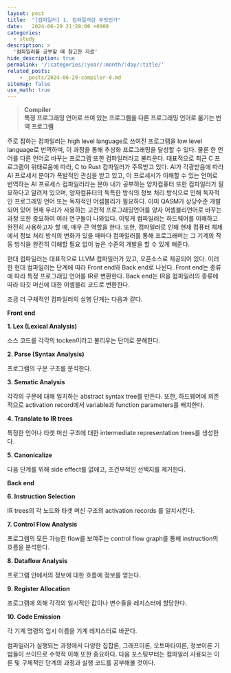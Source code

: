 ```yaml
---
layout: post
title:  "[컴파일러] 1. 컴파일러란 무엇인가"
date:   2024-06-29 21:28:00 +0900
categories: 
  - study
description: >
  '컴파일러를 공부할 때 참고한 자료'
hide_description: true
permalink: '/:categories/:year/:month/:day/:title/'
related_posts:
    - _posts/2024-06-29-compiler-0.md
sitemap: false
use_math: true
---
```


> <b>Compiler<br>
> 특정 프로그래밍 언어로 쓰여 있는 프로그램을 다른 프로그래밍 언어로 옮기는 번역 프로그램</b>

주로 접하는 컴파일러는 high level language로 쓰여진 프로그램을 low level language로 번역하며, 이 과정을 통해 추상화 프로그래밍을 달성할 수 있다.
물론 한 언어를 다른 언어로 바꾸는 프로그램 또한 컴파일러라고 불리운다.
대표적으로 최근 C 프로그램이 위태로움에 따라, C to Rust 컴파일러가 주목받고 있다.
AI가 각광받음에 따라 AI 프로세서 분야가 폭발적인 관심을 받고 있고, 이 프로세서가 이해할 수 있는 언어로 번역하는 AI 프로세스 컴파일러라는 분야
내가 공부하는 양자컴퓨터 또한 컴파일러가 필요하다고 알려져 있으며, 양자컴퓨터의 독특한 방식의 정보 처리 방식으로 인해 독자적인 프로그래밍 언어 또는 독자적인 어셈블리가 필요하다.
이미 QASM가 상당수준 개발되어 있어 현재 우리가 사용하는 고전적 프로그래밍언어를 양자 어셈블리언어로 바꾸는 과정 또한 중요하여 여러 연구들이 나와있다.
이렇게 컴파일러는 하드웨어를 이해하고 완전히 사용하고자 할 때, 매우 큰 역할을 한다.
또한, 컴파일러로 인해 현재 컴퓨터 체제에서 정보 처리 방식의 변화가 있을 때마다 컴파일러를 통해 프로그래머는 그 기계의 작동 방식을 완전히 이해할 필요 없이 높은 수준의 개발을 할 수 있게 해준다.

현대 컴파일러는 대표적으로 LLVM 컴파일러가 있고, 오픈소스로 제공되어 있다.
이러한 현대 컴파일러는 단계에 따라 Front end와 Back end로 나뉜다.
Front end는 종류에 따라 특정 프로그래밍 언어를 IR로 변환한다.
Back end는 IR을 컴파일러의 종류에 따라 타깃 머신에 대한 어셈블리 코드로 변환한다.

조금 더 구체적인 컴파일러의 실행 단계는 다음과 같다.

**Front end**

**1. Lex (Lexical Analysis)**

소스 코드를 각각의 tocken이라고 불리우는 단어로 분해한다.

**2. Parse (Syntax Analysis)**

프로그램의 구문 구조를 분석한다.

**3. Sematic Analysis**

각각의 구문에 대해 일치하는 abstract syntax tree를 만든다.
또한, 하드웨어에 의존적으로 activation record에서 variable과 function parameters를 배치한다.

**4. Translate to IR trees**

특정한 언어나 타겟 머신 구조에 대한 intermediate representation trees를 생성한다.

**5. Canonicalize**

다음 단계를 위해 side effect를 없애고, 조건부적인 선택지를 제거한다.

**Back end**

**6. Instruction Selection**

IR trees의 각 노드와 타겟 머신 구조의 activation records 를 일치시킨다.

**7. Control Flow Analysis**

프로그램의 모든 가능한 flow를 보여주는 control flow graph를 통해 instruction의 흐름을 분석한다.

**8. Dataflow Analysis**

프로그램 안에서의 정보에 대한 흐름에 정보를 얻는다.

**9. Register Allocation**

프로그램에 의해 각각의 일시적인 값이나 변수들을 레지스터에 할당한다.

**10. Code Emission**

각 기계 명령의 임시 이름을 기계 레지스터로 바꾼다.

컴파일러가 실행되는 과정에서 다양한 집합론, 그래프이론, 오토마타이론, 정보이론 기법들이 쓰이므로 수학적 이해 또한 중요하다.
다음 포스팅부터는 컴파일러 사용되는 이론 및 구체적인 단계의 과정과 실행 코드를 공부해볼 것이다.